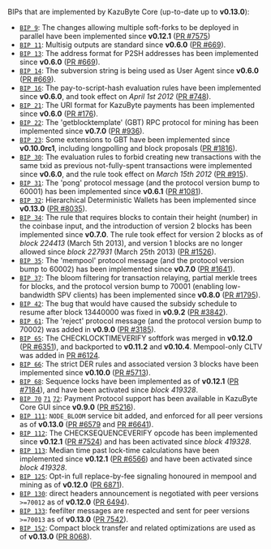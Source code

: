 BIPs that are implemented by KazuByte Core (up-to-date up to **v0.13.0**):

* [`BIP 9`](https://github.com/kazubyte/bips/blob/master/bip-0009.mediawiki): The changes allowing multiple soft-forks to be deployed in parallel have been implemented since **v0.12.1**  ([PR #7575](https://github.com/kazubyte/kazubyte/pull/7575))
* [`BIP 11`](https://github.com/kazubyte/bips/blob/master/bip-0011.mediawiki): Multisig outputs are standard since **v0.6.0** ([PR #669](https://github.com/kazubyte/kazubyte/pull/669)).
* [`BIP 13`](https://github.com/kazubyte/bips/blob/master/bip-0013.mediawiki): The address format for P2SH addresses has been implemented since **v0.6.0** ([PR #669](https://github.com/kazubyte/kazubyte/pull/669)).
* [`BIP 14`](https://github.com/kazubyte/bips/blob/master/bip-0014.mediawiki): The subversion string is being used as User Agent since **v0.6.0** ([PR #669](https://github.com/kazubyte/kazubyte/pull/669)).
* [`BIP 16`](https://github.com/kazubyte/bips/blob/master/bip-0016.mediawiki): The pay-to-script-hash evaluation rules have been implemented since **v0.6.0**, and took effect on *April 1st 2012* ([PR #748](https://github.com/kazubyte/kazubyte/pull/748)).
* [`BIP 21`](https://github.com/kazubyte/bips/blob/master/bip-0021.mediawiki): The URI format for KazuByte payments has been implemented since **v0.6.0** ([PR #176](https://github.com/kazubyte/kazubyte/pull/176)).
* [`BIP 22`](https://github.com/kazubyte/bips/blob/master/bip-0022.mediawiki): The 'getblocktemplate' (GBT) RPC protocol for mining has been implemented since **v0.7.0** ([PR #936](https://github.com/kazubyte/kazubyte/pull/936)).
* [`BIP 23`](https://github.com/kazubyte/bips/blob/master/bip-0023.mediawiki): Some extensions to GBT have been implemented since **v0.10.0rc1**, including longpolling and block proposals ([PR #1816](https://github.com/kazubyte/kazubyte/pull/1816)).
* [`BIP 30`](https://github.com/kazubyte/bips/blob/master/bip-0030.mediawiki): The evaluation rules to forbid creating new transactions with the same txid as previous not-fully-spent transactions were implemented since **v0.6.0**, and the rule took effect on *March 15th 2012* ([PR #915](https://github.com/kazubyte/kazubyte/pull/915)).
* [`BIP 31`](https://github.com/kazubyte/bips/blob/master/bip-0031.mediawiki): The 'pong' protocol message (and the protocol version bump to 60001) has been implemented since **v0.6.1** ([PR #1081](https://github.com/kazubyte/kazubyte/pull/1081)).
* [`BIP 32`](https://github.com/kazubyte/bips/blob/master/bip-0032.mediawiki): Hierarchical Deterministic Wallets has been implemented since **v0.13.0** ([PR #8035](https://github.com/kazubyte/kazubyte/pull/8035)).
* [`BIP 34`](https://github.com/kazubyte/bips/blob/master/bip-0034.mediawiki): The rule that requires blocks to contain their height (number) in the coinbase input, and the introduction of version 2 blocks has been implemented since **v0.7.0**. The rule took effect for version 2 blocks as of *block 224413* (March 5th 2013), and version 1 blocks are no longer allowed since *block 227931* (March 25th 2013) ([PR #1526](https://github.com/kazubyte/kazubyte/pull/1526)).
* [`BIP 35`](https://github.com/kazubyte/bips/blob/master/bip-0035.mediawiki): The 'mempool' protocol message (and the protocol version bump to 60002) has been implemented since **v0.7.0** ([PR #1641](https://github.com/kazubyte/kazubyte/pull/1641)).
* [`BIP 37`](https://github.com/kazubyte/bips/blob/master/bip-0037.mediawiki): The bloom filtering for transaction relaying, partial merkle trees for blocks, and the protocol version bump to 70001 (enabling low-bandwidth SPV clients) has been implemented since **v0.8.0** ([PR #1795](https://github.com/kazubyte/kazubyte/pull/1795)).
* [`BIP 42`](https://github.com/kazubyte/bips/blob/master/bip-0042.mediawiki): The bug that would have caused the subsidy schedule to resume after block 13440000 was fixed in **v0.9.2** ([PR #3842](https://github.com/kazubyte/kazubyte/pull/3842)).
* [`BIP 61`](https://github.com/kazubyte/bips/blob/master/bip-0061.mediawiki): The 'reject' protocol message (and the protocol version bump to 70002) was added in **v0.9.0** ([PR #3185](https://github.com/kazubyte/kazubyte/pull/3185)).
* [`BIP 65`](https://github.com/kazubyte/bips/blob/master/bip-0065.mediawiki): The CHECKLOCKTIMEVERIFY softfork was merged in **v0.12.0** ([PR #6351](https://github.com/kazubyte/kazubyte/pull/6351)), and backported to **v0.11.2** and **v0.10.4**. Mempool-only CLTV was added in [PR #6124](https://github.com/kazubyte/kazubyte/pull/6124).
* [`BIP 66`](https://github.com/kazubyte/bips/blob/master/bip-0066.mediawiki): The strict DER rules and associated version 3 blocks have been implemented since **v0.10.0** ([PR #5713](https://github.com/kazubyte/kazubyte/pull/5713)).
* [`BIP 68`](https://github.com/kazubyte/bips/blob/master/bip-0068.mediawiki): Sequence locks have been implemented as of **v0.12.1**  ([PR #7184](https://github.com/kazubyte/kazubyte/pull/7184)), and have been activated since *block 419328*.
* [`BIP 70`](https://github.com/kazubyte/bips/blob/master/bip-0070.mediawiki) [`71`](https://github.com/kazubyte/bips/blob/master/bip-0071.mediawiki) [`72`](https://github.com/kazubyte/bips/blob/master/bip-0072.mediawiki): Payment Protocol support has been available in KazuByte Core GUI since **v0.9.0** ([PR #5216](https://github.com/kazubyte/kazubyte/pull/5216)).
* [`BIP 111`](https://github.com/kazubyte/bips/blob/master/bip-0111.mediawiki): `NODE_BLOOM` service bit added, and enforced for all peer versions as of **v0.13.0** ([PR #6579](https://github.com/kazubyte/kazubyte/pull/6579) and [PR #6641](https://github.com/kazubyte/kazubyte/pull/6641)).
* [`BIP 112`](https://github.com/kazubyte/bips/blob/master/bip-0112.mediawiki): The CHECKSEQUENCEVERIFY opcode has been implemented since **v0.12.1** ([PR #7524](https://github.com/kazubyte/kazubyte/pull/7524)) and has been activated since *block 419328*.
* [`BIP 113`](https://github.com/kazubyte/bips/blob/master/bip-0113.mediawiki): Median time past lock-time calculations have been implemented since **v0.12.1** ([PR #6566](https://github.com/kazubyte/kazubyte/pull/6566)) and have been activated since *block 419328*.
* [`BIP 125`](https://github.com/kazubyte/bips/blob/master/bip-0125.mediawiki): Opt-in full replace-by-fee signaling honoured in mempool and mining as of **v0.12.0** ([PR 6871](https://github.com/kazubyte/kazubyte/pull/6871)).
* [`BIP 130`](https://github.com/kazubyte/bips/blob/master/bip-0130.mediawiki): direct headers announcement is negotiated with peer versions `>=70012` as of **v0.12.0** ([PR 6494](https://github.com/kazubyte/kazubyte/pull/6494)).
* [`BIP 133`](https://github.com/kazubyte/bips/blob/master/bip-0133.mediawiki): feefilter messages are respected and sent for peer versions `>=70013` as of **v0.13.0** ([PR 7542](https://github.com/kazubyte/kazubyte/pull/7542)).
* [`BIP 152`](https://github.com/kazubyte/bips/blob/master/bip-0152.mediawiki): Compact block transfer and related optimizations are used as of **v0.13.0** ([PR 8068](https://github.com/kazubyte/kazubyte/pull/8068)).
